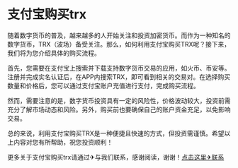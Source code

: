 # 支付宝购买trx

随着数字货币的普及，越来越多的人开始关注和投资加密货币。而作为一种知名的数字货币，TRX（波场）备受关注。那么，如何利用支付宝购买TRX呢？接下来，我们将为您介绍具体的购买流程。

首先，您需要在支付宝上搜索并下载支持数字货币交易的应用，如火币、币安等。注册并完成实名认证后，在APP内搜索TRX，即可看到相关的交易对。在选择购买数量和价格后，您可以通过支付宝账户充值进行支付，完成购买流程。

然而，需要注意的是，数字货币投资具有一定的风险性，价格波动较大，投资前需充分了解市场动态和风险。另外，购买前也要确保自己的账户资金充足，以免影响交易。

总的来说，利用支付宝购买TRX是一种便捷且快速的方式，但投资需谨慎。希望以上内容对您有所帮助，祝您投资顺利！

更多关于支付宝购买trx请通过✈与我们联系，感谢阅读，谢谢！[点击这里✈联系](https://www.trx.tw)